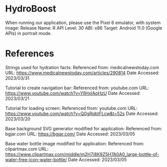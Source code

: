 # HydroBoost
When running our application, please use the Pixel 6 emulator, with system image:
Release Name: R
API Level: 30
ABI: x86
Target: Android 11.0 (Google APIs)
in portrait mode.

# References

Strings used for hydration facts:
Referenced from: medicalnewstoday.com
URL: https://www.medicalnewstoday.com/articles/290814
Date Accessed: 2023/03/31

Tutorial to create navigation bar:
Referenced from: youtube.com
URL: https://www.youtube.com/watch?v=YlIHxIAoHzU
Date Accessed: 2023/03/21

Tutorial for loading screen:
Referenced from: youtube.com
URL: https://www.youtube.com/watch?v=Q0gRqbtFLcw&t=52s
Date Accessed: 2023/03/20

Base background SVG generator modified for application:
Referenced from: bgjar.com
URL: https://bgjar.com/
Date Accessed: 2023/03/05

Base water bottle image modified for application:
Referenced from: clipartmax.com
URL: https://www.clipartmax.com/middle/m2H7i8K9Z5H7A0A0_large-bottle-of-water-free-icon-water-bottle/
Date Accessed: 2023/03/05